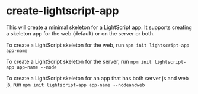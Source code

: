 # create-lightscript-app

This will create a minimal skeleton for a LightScript app. It supports creating a skeleton app for the web (default) or on the server or both.

To create a LightScript skeleton for the web, run `npm init lightscript-app app-name`

To create a LightScript skeleton for the server, run `npm init lightscript-app app-name --node`

To create a LightScript skeleton for an app that has both server js and web js, run `npm init lightscript-app app-name --nodeandweb`
